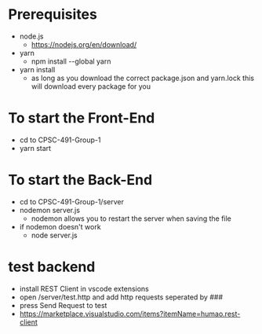 # Prerequisites
- node.js
  - https://nodejs.org/en/download/
- yarn
  - npm install --global yarn
- yarn install
  - as long as you download the correct package.json and yarn.lock this will download every package for you

# To start the Front-End

- cd to CPSC-491-Group-1
- yarn start

# To start the Back-End

- cd to CPSC-491-Group-1/server
- nodemon server.js
  - nodemon allows you to restart the server when saving the file
- if nodemon doesn't work
  - node server.js

# test backend

- install REST Client in vscode extensions
- open /server/test.http and add http requests seperated by ###
- press Send Request to test
- https://marketplace.visualstudio.com/items?itemName=humao.rest-client
